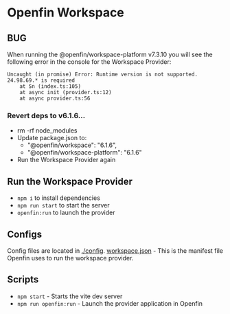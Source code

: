 # Openfin Workspace

## BUG

When running the @openfin/workspace-platform v7.3.10 you will see the following error in the console for the Workspace Provider:

```
Uncaught (in promise) Error: Runtime version is not supported.  24.98.69.* is required
    at Sn (index.ts:105)
    at async init (provider.ts:12)
    at async provider.ts:56
```

### Revert deps to v6.1.6...

- rm -rf node_modules
- Update package.json to:
  - "@openfin/workspace": "6.1.6",
  - "@openfin/workspace-platform": "6.1.6"
- Run the Workspace Provider again

## Run the Workspace Provider

- `npm i` to install dependencies
- `npm run start` to start the server
- `openfin:run` to launch the provider

## Configs

Config files are located in [./config](./config).
[workspace.json](./config/workspace.json) - This is the manifest file Openfin uses to run the workspace provider.

## Scripts

- `npm start` - Starts the vite dev server
- `npm run openfin:run` - Launch the provider application in Openfin
